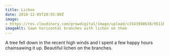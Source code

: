 ```yaml
---
title: Lichen
date: 2018-12-05T20:55:09Z
image: 
- https://res.cloudinary.com/growdigital/image/upload/v1543948638/9511E690-C759-439F-8F9F-6781550DDEA5.jpg
imageAlt: Sawn horizontal branches with lichen on them
---
```


A tree fell down in the recent high winds and I spent a few happy hours chainsawing it up. Beautiful lichen on the branches.
